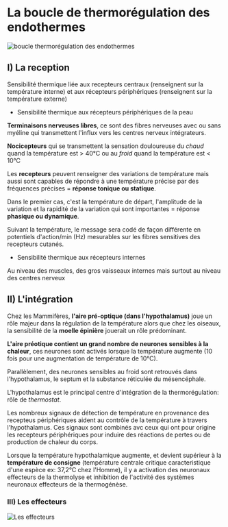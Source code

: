 # La boucle de thermorégulation des endothermes

![boucle thermorégulation des endothermes](Images/Fig51.JPG)

## I) La reception

Sensibilité thermique liée aux recepteurs centraux (renseignent sur la température interne) et aux récepteurs périphériques (renseignent sur la température externe)

* Sensibilité thermique aux récepteurs périphériques de la peau

**Terminaisons nerveuses libres**, ce sont des fibres nerveuses avec ou sans myéline qui transmettent l'influx vers les centres nerveux intégrateurs.

**Nocicepteurs** qui se transmettent la sensation douloureuse du *chaud* quand la température est > 40°C ou au *froid* quand la température est < 10°C

Les **recepteurs** peuvent renseigner des variations de température mais aussi sont capables de répondre à une température précise par des fréquences précises = **réponse tonique ou statique**.

Dans le premier cas, c'est la température de départ, l'amplitude de la variation et la rapidité de la variation qui sont importantes = réponse **phasique ou dynamique**.

Suivant la température, le message sera codé de façon différente en potentiels d'action/min (Hz) mesurables sur les fibres sensitives des recepteurs cutanés.

* Sensibilité thermique aux récepteurs internes

Au niveau des muscles, des gros vaisseaux internes mais surtout au niveau des centres nerveux

## II) L'intégration

Chez les Mammifères, **l'aire pré-optique (dans l'hypothalamus)** joue un rôle majeur dans la régulation de la température alors que chez les oiseaux, la sensibilité de la **moelle épinière** jouerait un rôle prédominant.

**L'aire préotique contient un grand nombre de neurones sensibles à la chaleur**, ces neurones sont activés lorsque la température augmente (10 fois pour une augmentation de température de 10°C).

Parallèlement, des neurones sensibles au froid sont retrouvés dans l'hypothalamus, le septum et la substance réticulée du mésencéphale.

L'hypothalamus est le principal centre d'intégration de la thermorégulation: rôle de *thermostat*.

Les nombreux signaux de détection de température en provenance des recepteus périphériques aident au contrôle de la température à travers l'hypothalamus. Ces signaux sont combinés avc ceux qui ont pour origine les recepteurs périphériques pour induire des réactions de pertes ou de production de chaleur du corps.

Lorsque la température hypothalamique augmente, et devient supérieur à la **température de consigne** (température centrale critique caracteristique d'une espèce ex: 37,2°C chez l'Homme), il y a activation des neuronaux effecteurs de la thermolyse et inhibition de l'activité des systèmes neuronaux effecteurs de la thermogénèse.

### III) Les effecteurs
 
![Les effecteurs](Images/Fig52.JPG)
